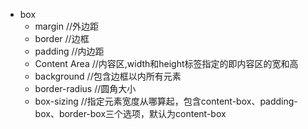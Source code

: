 * box
    * margin     //外边距
    * border     //边框
    * padding     //内边距
    * Content Area     //内容区,width和height标签指定的即内容区的宽和高
    * background     //包含边框以内所有元素
    * border-radius     //圆角大小
    * box-sizing     //指定元素宽度从哪算起，包含content-box、padding-box、border-box三个选项，默认为content-box